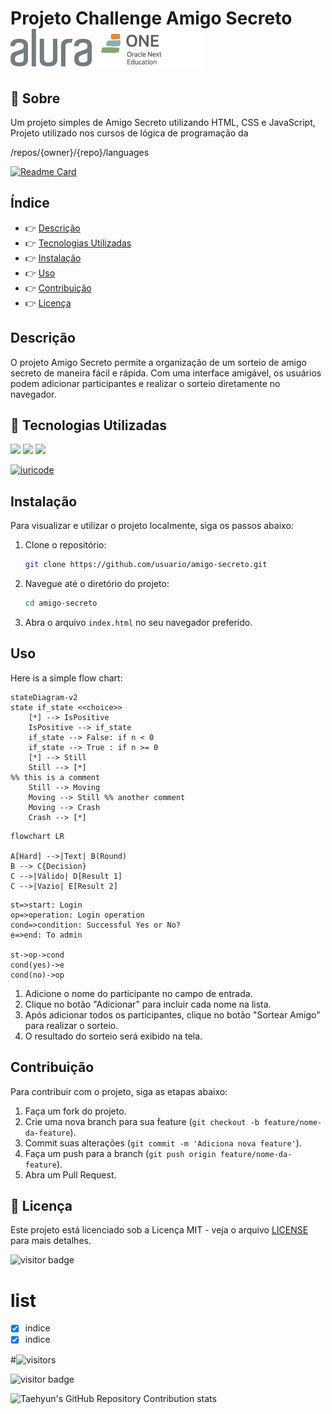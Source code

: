 # Projeto Challenge Amigo Secreto <img src="assets/logo-alura.svg" alt="logo Alura"> <img src="assets/gone.webp" alt= "Projeto G One">
## 🔖 Sobre

Um projeto simples de Amigo Secreto utilizando HTML, CSS e JavaScript, Projeto utilizado nos cursos de lógica de programação da 

/repos/{owner}/{repo}/languages

[![Readme Card](https://github-readme-stats.vercel.app/api/pin/?username=arycomputer&repo=challenge_Amigo_Secreto)](https://github.com/anuraghazra/github-readme-stats)

## Índice

- :point_right: [Descrição](#descrição)
- :point_right: [Tecnologias Utilizadas](#tecnologias-utilizadas)
- :point_right: [Instalação](#instalação)
- :point_right: [Uso](#uso)
- :point_right: [Contribuição](#contribuição)
- :point_right: [Licença](#licença)

## Descrição

O projeto Amigo Secreto permite a organização de um sorteio de amigo secreto de maneira fácil e rápida. Com uma interface amigável, os usuários podem adicionar participantes e realizar o sorteio diretamente no navegador.

## 🚀 Tecnologias Utilizadas

<div>
  <img src="https://img.shields.io/badge/HTML-239120?style=for-the-badge&logo=html5&logoColor=white">
  <img src="https://img.shields.io/badge/CSS-239120?&style=for-the-badge&logo=css3&logoColor=white">
  <img src="https://img.shields.io/badge/JavaScript-F7DF1E?style=for-the-badge&logo=javascript&logoColor=black">
</div>

[![iuricode](https://github-readme-stats.vercel.app/api/top-langs/?username=arycomputer&layout=compact&theme=default)](https://github.com/anuraghazra/github-readme-stats)

## Instalação

Para visualizar e utilizar o projeto localmente, siga os passos abaixo:

1. Clone o repositório:
    ```bash
    git clone https://github.com/usuario/amigo-secreto.git
    ```

2. Navegue até o diretório do projeto:
    ```bash
    cd amigo-secreto
    ```
3. Abra o arquivo `index.html` no seu navegador preferido.

## Uso

Here is a simple flow chart:

```mermaid
stateDiagram-v2
state if_state <<choice>>
    [*] --> IsPositive
    IsPositive --> if_state
    if_state --> False: if n < 0
    if_state --> True : if n >= 0
    [*] --> Still
    Still --> [*]
%% this is a comment
    Still --> Moving
    Moving --> Still %% another comment
    Moving --> Crash
    Crash --> [*]
```
```mermaid
flowchart LR

A[Hard] -->|Text| B(Round)
B --> C{Decision}
C -->|Válido| D[Result 1]
C -->|Vazio| E[Result 2]
```

```flow
st=>start: Login
op=>operation: Login operation
cond=>condition: Successful Yes or No?
e=>end: To admin

st->op->cond
cond(yes)->e
cond(no)->op
```
1. Adicione o nome do participante no campo de entrada.
2. Clique no botão "Adicionar" para incluir cada nome na lista.
3. Após adicionar todos os participantes, clique no botão "Sortear Amigo" para realizar o sorteio.
4. O resultado do sorteio será exibido na tela.

## Contribuição

Para contribuir com o projeto, siga as etapas abaixo:

1. Faça um fork do projeto.
2. Crie uma nova branch para sua feature (`git checkout -b feature/nome-da-feature`).
3. Commit suas alterações (`git commit -m 'Adiciona nova feature'`).
4. Faça um push para a branch (`git push origin feature/nome-da-feature`).
5. Abra um Pull Request.

## 📝 Licença

Este projeto está licenciado sob a Licença MIT - veja o arquivo [LICENSE](LICENSE) para mais detalhes.

![visitor badge](https://visitor-badge.glitch.me/badge?page_id=arycomputer.visitor-badge&left_color=red&right_color=green&left_text=Hello%20Visitors)

# list
- [x] indice
- [x] indice 

#![visitors](https://visitor-badge.glitch.me/badge?page_id=arycomputer.challenge_Amigo_Secreto&left_color=green&right_color=red)

<img src="https://visitor-badge.glitch.me/badge?page_id=arycomputer.challenge_Amigo_Secreto" alt="visitor badge"/>

![Taehyun's GitHub Repository Contribution stats](https://github-contributor-stats.vercel.app/api?username=arycomputer&hide=B,B%2B&hide_contributor_rank=false&limit=5&order_by=contributions)
